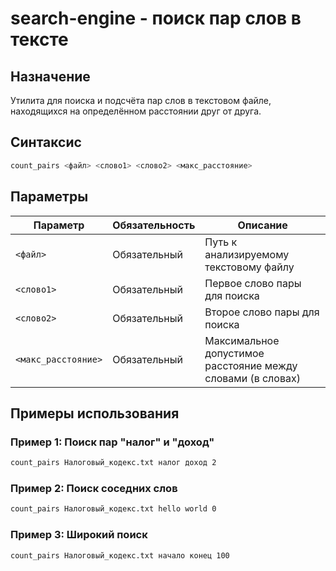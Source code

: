 # search-engine - поиск пар слов в тексте

## Назначение
Утилита для поиска и подсчёта пар слов в текстовом файле, находящихся на определённом расстоянии друг от друга.

## Синтаксис
```bash
count_pairs <файл> <слово1> <слово2> <макс_расстояние>
```

## Параметры

| Параметр            | Обязательность | Описание                                              |
|---------------------|----------------|--------------------------------------------------------|
| `<файл>`            | Обязательный   | Путь к анализируемому текстовому файлу                |
| `<слово1>`          | Обязательный   | Первое слово пары для поиска                           |
| `<слово2>`          | Обязательный   | Второе слово пары для поиска                           |
| `<макс_расстояние>` | Обязательный   | Максимальное допустимое расстояние между словами (в словах) |

## Примеры использования

### Пример 1: Поиск пар "налог" и "доход"
```bash
count_pairs Налоговый_кодекс.txt налог доход 2
```
### Пример 2: Поиск соседних слов
```bash
count_pairs Налоговый_кодекс.txt hello world 0
```

### Пример 3: Широкий поиск
```bash
count_pairs Налоговый_кодекс.txt начало конец 100
```
